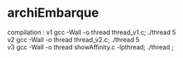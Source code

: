 # archiEmbarque

compilation : 
v1 gcc -Wall -o thread thread_v1.c; ./thread 5 <br />
v2 gcc -Wall -o thread thread_v2.c; ./thread 5 <br />
v3 gcc -Wall -o thread showAffinity.c -lpthread; ./thread ;  <br />